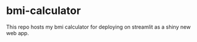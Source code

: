 # bmi-calculator
This repo hosts my bmi calculator for deploying on streamlit as a shiny new web app.
